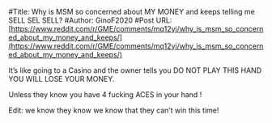 #Title: Why is MSM so concerned about MY MONEY and keeps telling me SELL SEL SELL?
#Author: GinoF2020
#Post URL: [https://www.reddit.com/r/GME/comments/mq12yj/why_is_msm_so_concerned_about_my_money_and_keeps/](https://www.reddit.com/r/GME/comments/mq12yj/why_is_msm_so_concerned_about_my_money_and_keeps/)



It’s like going to a Casino and the owner tells you DO NOT PLAY THIS HAND YOU WILL LOSE YOUR MONEY. 

Unless they know you have 4 fucking ACES in your hand !

Edit: we know they know we know that they can’t win this time!